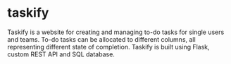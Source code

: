 # taskify
Taskify is a website for creating and managing to-do tasks for single users and teams.
To-do tasks can be allocated to different columns, all representing different state of completion.
Taskify is built using Flask, custom REST API and SQL database.
